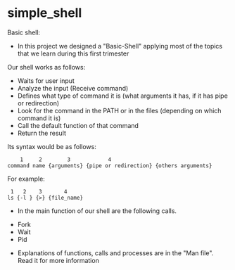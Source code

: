 # simple_shell
Basic shell:
* In this project we designed a "Basic-Shell" applying most of the topics that we learn during this first trimester

Our shell works as follows:

- Waits for user input
- Analyze the input (Receive command)
- Defines what type of command it is (what arguments it has, if it has pipe or redirection)
- Look for the command in the PATH or in the files (depending on which command it is)
- Call the default function of that command
- Return the result

Its syntax would be as follows:

		1	  2		   3		 	4
	command name {arguments} {pipe or redirection} {others arguments}

For example:

	 1   2    3       4
	ls {-l } {>} {file_name}

* In the main function of our shell are the following calls.

- Fork
- Wait
- Pid

* Explanations of functions, calls and processes are in the "Man file". Read it for more information

